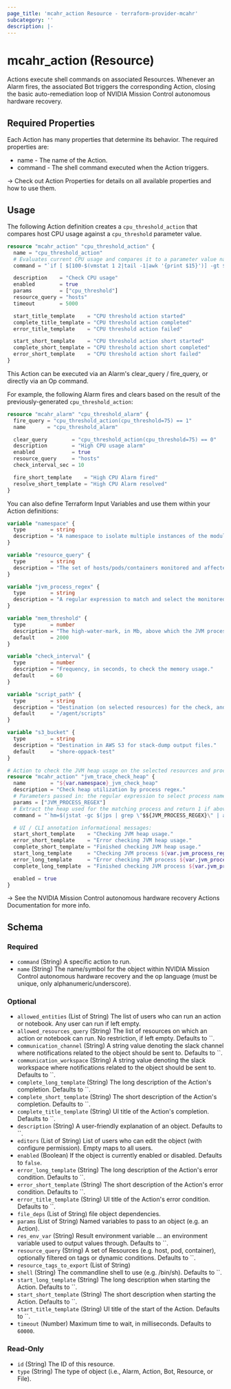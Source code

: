 ```yaml
---
page_title: 'mcahr_action Resource - terraform-provider-mcahr'
subcategory: ''
description: |-
---
```


# mcahr_action (Resource)

Actions execute shell commands on associated Resources. Whenever an Alarm fires, the associated Bot triggers the corresponding Action, closing the basic auto-remediation loop of
NVIDIA Mission Control autonomous hardware recovery.

## Required Properties

Each Action has many properties that determine its behavior. The required properties are:

- name - The name of the Action.
- command - The shell command executed when the Action triggers.

-> Check out Action Properties for details on all available properties and how to use them.

## Usage

The following Action definition creates a `cpu_threshold_action` that compares host CPU usage against a `cpu_threshold` parameter value.

```terraform
resource "mcahr_action" "cpu_threshold_action" {
  name = "cpu_threshold_action"
  # Evaluates current CPU usage and compares it to a parameter value named $cpu_threshold
  command = "`if [ $[100-$(vmstat 1 2|tail -1|awk '{print $15}')] -gt $cpu_threshold ]; then exit 1; fi`"

  description    = "Check CPU usage"
  enabled        = true
  params         = ["cpu_threshold"]
  resource_query = "hosts"
  timeout        = 5000

  start_title_template    = "CPU threshold action started"
  complete_title_template = "CPU threshold action completed"
  error_title_template    = "CPU threshold action failed"

  start_short_template    = "CPU threshold action short started"
  complete_short_template = "CPU threshold action short completed"
  error_short_template    = "CPU threshold action short failed"
}
```

This Action can be executed via an Alarm's clear_query
/ fire_query, or directly via an Op command.

For example, the following Alarm fires and clears based on the result of the previously-generated `cpu_threshold_action`:

```terraform
resource "mcahr_alarm" "cpu_threshold_alarm" {
  fire_query = "cpu_threshold_action(cpu_threshold=75) == 1"
  name       = "cpu_threshold_alarm"

  clear_query        = "cpu_threshold_action(cpu_threshold=75) == 0"
  description        = "High CPU usage alarm"
  enabled            = true
  resource_query     = "hosts"
  check_interval_sec = 10

  fire_short_template    = "High CPU Alarm fired"
  resolve_short_template = "High CPU Alarm resolved"
}
```

You can also define Terraform Input Variables and use them within your Action definitions:

```terraform
variable "namespace" {
  type        = string
  description = "A namespace to isolate multiple instances of the module with different parameters."
}

variable "resource_query" {
  type        = string
  description = "The set of hosts/pods/containers monitored and affected by this module."
}

variable "jvm_process_regex" {
  type        = string
  description = "A regular expression to match and select the monitored Java processes."
}

variable "mem_threshold" {
  type        = number
  description = "The high-water-mark, in Mb, above which the JVM process stack-trace is dumped."
  default     = 2000
}

variable "check_interval" {
  type        = number
  description = "Frequency, in seconds, to check the memory usage."
  default     = 60
}

variable "script_path" {
  type        = string
  description = "Destination (on selected resources) for the check, and stack-dump scripts."
  default     = "/agent/scripts"
}

variable "s3_bucket" {
  type        = string
  description = "Destination in AWS S3 for stack-dump output files."
  default     = "shore-oppack-test"
}
```

```terraform
# Action to check the JVM heap usage on the selected resources and process.
resource "mcahr_action" "jvm_trace_check_heap" {
  name        = "${var.namespace}_jvm_check_heap"
  description = "Check heap utilization by process regex."
  # Parameters passed in: the regular expression to select process name.
  params = ["JVM_PROCESS_REGEX"]
  # Extract the heap used for the matching process and return 1 if above threshold.
  command = "`hm=$(jstat -gc $(jps | grep \"$${JVM_PROCESS_REGEX}\" | awk '{print $1}') | tail -n 1 | awk '{split($0,a,\" \"); sum=a[3]+a[4]+a[6]+a[8]; print sum/1024}'); hm=$${hm%.*}; if [ $hm -gt ${var.mem_threshold} ]; then echo \"heap memory $hm MB > threshold ${var.mem_threshold} MB\"; exit 1; fi`"

  # UI / CLI annotation informational messages:
  start_short_template    = "Checking JVM heap usage."
  error_short_template    = "Error checking JVM heap usage."
  complete_short_template = "Finished checking JVM heap usage."
  start_long_template     = "Checking JVM process ${var.jvm_process_regex} heap usage."
  error_long_template     = "Error checking JVM process ${var.jvm_process_regex} heap usage."
  complete_long_template  = "Finished checking JVM process ${var.jvm_process_regex} heap usage."

  enabled = true
}
```

-> See the NVIDIA Mission Control autonomous hardware recovery Actions Documentation for more info.

<!-- schema generated by tfplugindocs -->
## Schema

### Required

- `command` (String) A specific action to run.
- `name` (String) The name/symbol for the object within NVIDIA Mission Control autonomous hardware recovery and the op language (must be unique, only alphanumeric/underscore).

### Optional

- `allowed_entities` (List of String) The list of users who can run an action or notebook. Any user can run if left empty.
- `allowed_resources_query` (String) The list of resources on which an action or notebook can run. No restriction, if left empty. Defaults to ``.
- `communication_channel` (String) A string value denoting the slack channel where notifications related to the object should be sent to. Defaults to ``.
- `communication_workspace` (String) A string value denoting the slack workspace where notifications related to the object should be sent to. Defaults to ``.
- `complete_long_template` (String) The long description of the Action's completion. Defaults to ``.
- `complete_short_template` (String) The short description of the Action's completion. Defaults to ``.
- `complete_title_template` (String) UI title of the Action's completion. Defaults to ``.
- `description` (String) A user-friendly explanation of an object. Defaults to ``.
- `editors` (List of String) List of users who can edit the object (with configure permission). Empty maps to all users.
- `enabled` (Boolean) If the object is currently enabled or disabled. Defaults to `false`.
- `error_long_template` (String) The long description of the Action's error condition. Defaults to ``.
- `error_short_template` (String) The short description of the Action's error condition. Defaults to ``.
- `error_title_template` (String) UI title of the Action's error condition. Defaults to ``.
- `file_deps` (List of String) file object dependencies.
- `params` (List of String) Named variables to pass to an object (e.g. an Action).
- `res_env_var` (String) Result environment variable ... an environment variable used to output values through. Defaults to ``.
- `resource_query` (String) A set of Resources (e.g. host, pod, container), optionally filtered on tags or dynamic conditions. Defaults to ``.
- `resource_tags_to_export` (List of String)
- `shell` (String) The commandline shell to use (e.g. /bin/sh). Defaults to ``.
- `start_long_template` (String) The long description when starting the Action. Defaults to ``.
- `start_short_template` (String) The short description when starting the Action. Defaults to ``.
- `start_title_template` (String) UI title of the start of the Action. Defaults to ``.
- `timeout` (Number) Maximum time to wait, in milliseconds. Defaults to `60000`.

### Read-Only

- `id` (String) The ID of this resource.
- `type` (String) The type of object (i.e., Alarm, Action, Bot, Resource, or File).
